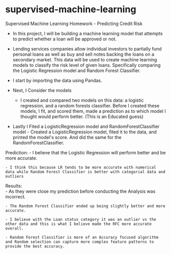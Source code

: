 # supervised-machine-learning

Supervised Machine Learning Homework - Predicting Credit Risk

- In this project, I will be building a machine learning model that attempts to predict whether a loan will be approved or not.

- Lending services companies allow individual investors to partially fund personal loans as well as buy and sell notes backing the loans on a secondary market. This data will be used to create machine learning models to classify the risk level of given loans. Specifically comparing the Logistic Regression model and Random Forest Classifier.

- I start by importing the data using Pandas.

- Next, I Consider the models
    - I created and compared two models on this data: a logistic regression, and a random forests classifier. Before I created these models, I fit, and scored them, made a prediction as to which model I thought would perform better. (This is an Educated guess)

- Lastly I Fited a LogisticRegression model and RandomForestClassifier model
        - Created a LogisticRegression model, fited it to the data, and printed the model's score. And did the same for the RandomForestClassifier.

Prediction:
    - I believe that the Logistic Regression will perform better and be more accurate.
    
    - I think this because LR tends to be more accurate with numerical data while Random Forest Classifier is better with categorial data and outliers

Results:  
    - As they were close my prediction before conducting the Analysis was incorrect.  
    
    - The Random Forest Classifier ended up being slightly better and more accurate.  
    
    - I believe with the Loan status category it was an outlier vs the other data and this is what I believe made the RFC more accurate overall. 
    
    - Random Forest Classifier is more of an Accuracy focused algorithm and Random selection can capture more complex feature patterns to provide the best accuracy.

